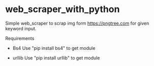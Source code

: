 # web_scraper_with_python
Simple web_scraper to scrap img form https://pngtree.com for given keyword input.


Requirements
 - Bs4 
   Use "pip install bs4" to get module
   
   
 - urllib
   Use "pip install urllib" to get module
